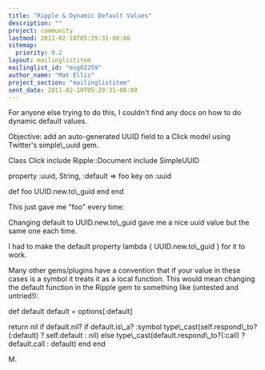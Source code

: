 ```yaml
---
title: "Ripple & Dynamic Default Values"
description: ""
project: community
lastmod: 2011-02-10T05:29:31-08:00
sitemap:
  priority: 0.2
layout: mailinglistitem
mailinglist_id: "msg02259"
author_name: "Mat Ellis"
project_section: "mailinglistitem"
sent_date: 2011-02-10T05:29:31-08:00
---
```



For anyone else trying to do this, I couldn't find any docs on how to do 
dynamic default values.

Objective: add an auto-generated UUID field to a Click model using Twitter's 
simple\\_uuid gem.

Class Click
 include Ripple::Document
 include SimpleUUID

 property :uuid, String, :default =&gt; foo
 key on :uuid

 def foo
 UUID.new.to\\_guid
 end
end

This just gave me "foo" every time:

Changing default to UUID.new.to\\_guid gave me a nice uuid value but the same one 
each time.

I had to make the default property lambda { UUID.new.to\\_guid } for it to work.

Many other gems/plugins have a convention that if your value in these cases is 
a symbol it treats it as a local function. This would mean changing the default 
function in the Ripple gem to something like (untested and untried!):

def default
 default = options[:default]

 return nil if default.nil?
 if default.is\\_a? :symbol
 type\\_cast(self.respond\\_to?(:default) ? self.default : nil)
 else
 type\\_cast(default.respond\\_to?(:call) ? default.call : default)
 end
end

M.

